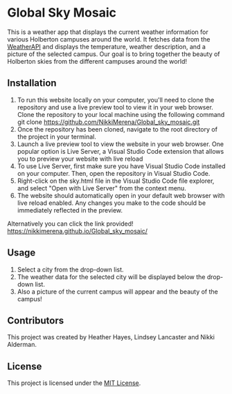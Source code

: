 # Global Sky Mosaic

This is a weather app that displays the current weather information for various Holberton campuses around the world. It fetches data from the [WeatherAPI](https://www.weatherapi.com/) and displays the temperature,
weather description, and a picture of the selected campus. Our goal is to bring together the beauty of Holberton skies from the different campuses around the world!



## Installation
1. To run this website locally on your computer, you'll need to clone the repository and use a live preview tool to view it in your web browser.
Clone the repository to your local machine using the following command git clone https://github.com/NikkiMerena/Global_sky_mosaic.git
2. Once the repository has been cloned, navigate to the root directory of the project in your terminal.
3. Launch a live preview tool to view the website in your web browser. One popular option is Live Server, a Visual Studio Code extension that allows you to preview your website with live reload
4. To use Live Server, first make sure you have Visual Studio Code installed on your computer. Then, open the repository in Visual Studio Code.
5. Right-click on the sky.html file in the Visual Studio Code file explorer, and select "Open with Live Server" from the context menu.
6. The website should automatically open in your default web browser with live reload enabled. Any changes you make to the code should be immediately reflected in the preview.

Alternatively you can click the link provided!
https://nikkimerena.github.io/Global_sky_mosaic/


## Usage

1. Select a city from the drop-down list.
2. The weather data for the selected city will be displayed below the drop-down list.
3. Also a picture of the current campus will appear and the beauty of the campus!

## Contributors

This project was created by Heather Hayes, Lindsey Lancaster and Nikki Alderman.

## License

This project is licensed under the [MIT License](https://opensource.org/licenses/MIT).
